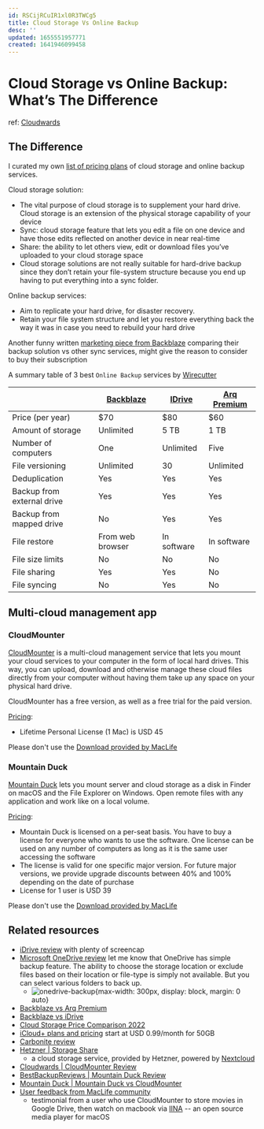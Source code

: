 ```yaml
---
id: RSCijRCuIR1xl0R3TWCg5
title: Cloud Storage Vs Online Backup
desc: ''
updated: 1655551957771
created: 1641946099458
---
```

# Cloud Storage vs Online Backup: What’s The Difference

ref: [Cloudwards](https://www.cloudwards.net/online-storage-vs-online-backup-whats-the-difference/)

## The Difference

I curated my own [list of pricing plans](https://docs.google.com/spreadsheets/d/1enE0KFKkUm9rvMB4zG1A8Qn5OlCTEswAAe7ztVlvoHo/edit?usp=sharing) of cloud storage and online backup services.

Cloud storage solution: 
- The vital purpose of cloud storage is to supplement your hard drive. Cloud storage is an extension of the physical storage capability of your device
- Sync: cloud storage feature that lets you edit a file on one device and have those edits reflected on another device in near real-time
- Share: the ability to let others view, edit or download files you’ve uploaded to your cloud storage space
- Cloud storage solutions are not really suitable for hard-drive backup since they don’t retain your file-system structure because you end up having to put everything into a sync folder.

Online backup services:
- Aim to replicate your hard drive, for disaster recovery.
- Retain your file system structure and let you restore everything back the way it was in case you need to rebuild your hard drive

Another funny written [marketing piece from Backblaze](https://www.backblaze.com/blog/the-case-for-backup-over-sync/) comparing their backup solution vs other sync services, might give the reason to consider to buy their subscription

A summary table of 3 best `Online Backup` services by [Wirecutter](https://www.nytimes.com/wirecutter/reviews/best-online-backup-service/)

|  | [Backblaze](https://www.backblaze.com/) | [IDrive](https://www.idrive.com/pricing) | [Arq Premium](https://www.arqbackup.com/pricing/) |
|---|---|---|---|
| Price   (per year) | $70  | $80  | $60  |
| Amount   of storage | Unlimited | 5 TB | 1 TB |
| Number   of computers | One | Unlimited | Five |
| File   versioning | Unlimited | 30 | Unlimited |
| Deduplication | Yes | Yes | Yes |
| Backup   from external drive | Yes | Yes | Yes |
| Backup   from mapped drive | No | Yes | Yes |
| File   restore | From web browser | In software | In software |
| File   size limits | No | No | No |
| File   sharing | Yes | Yes | No |
| File   syncing | No | Yes | No |

## Multi-cloud management app

### CloudMounter

[CloudMounter](https://cloudmounter.net/) is a multi-cloud management service that lets you mount your cloud services to your computer in the form of local hard drives. This way, you can upload, download and otherwise manage these cloud files directly from your computer without having them take up any space on your physical hard drive.

CloudMounter has a free version, as well as a free trial for the paid version.

[Pricing](https://cloudmounter.net/cloud-mounter-purchase.html): 
- Lifetime Personal License (1 Mac) is USD 45

Please don't use the [Download provided by MacLife](https://maclife.vn/cloudmounter-mount-du-lieu-tren-cac-dich-vu-cloud-tren-finder.html)

### Mountain Duck

[Mountain Duck](https://mountainduck.io/) lets you mount server and cloud storage as a disk in Finder on macOS and the File Explorer on Windows. Open remote files with any application and work like on a local volume.

[Pricing](https://mountainduck.io/buy/):
- Mountain Duck is licensed on a per-seat basis. You have to buy a license for everyone who wants to use the software. One license can be used on any number of computers as long as it is the same user accessing the software
- The license is valid for one specific major version. For future major versions, we provide upgrade discounts between 40% and 100% depending on the date of purchase
- License for 1 user is USD 39

Please don't use the [Download provided by MacLife](https://maclife.vn/mountain-duck-ung-dung-ket-noi-ftp-tren-mac.html)

## Related resources

- [iDrive review](https://www.bestbackupreviews.com/reviews/idrive-backup-review/) with plenty of screencap
- [Microsoft OneDrive review](https://www.bestbackupreviews.com/reviews/microsoft-onedrive-review/) let me know that OneDrive has simple backup feature. The ability to choose the storage location or exclude files based on their location or file-type is simply not available. But you can select various folders to back up.
    - ![onedrive-backup](https://www.bestbackupreviews.com/wp-content/uploads/2020/10/microsoft-onedrive-review-backup-in-progress-700x439-1.webp){max-width: 300px, display: block, margin: 0 auto}
- [Backblaze vs Arq Premium](https://www.bestbackupreviews.com/comparison/backblaze-vs-arq-premium/)
- [Backblaze vs iDrive](https://www.cloudwards.net/idrive-vs-backblaze/)
- [Cloud Storage Price Comparison 2022](https://www.cloudwards.net/comparison/)
- [iCloud+ plans and pricing](https://support.apple.com/en-us/HT201238) start at USD 0.99/month for 50GB 
- [Carbonite review](https://www.cloudwards.net/review/carbonite/)
- [Hetzner | Storage Share](https://www.hetzner.com/storage/storage-share)
    - a cloud storage service, provided by Hetzner, powered by [Nextcloud](https://nextcloud.com/)
- [Cloudwards | CloudMounter Review](https://www.cloudwards.net/cloudmounter-review/)
- [BestBackupReviews | Mountain Duck Review](https://www.bestbackupreviews.com/reviews/mountain-duck-review/)
- [Mountain Duck | Mountain Duck vs CloudMounter](https://mountainduck.io/comparison/)
- [User feedback from MacLife community](https://www.facebook.com/groups/maclife.vn/permalink/989220715097859/)
    - testimonial from a user who use CloudMounter to store movies in Google Drive, then watch on macbook via [IINA](https://iina.io/) -- an open source media player for macOS